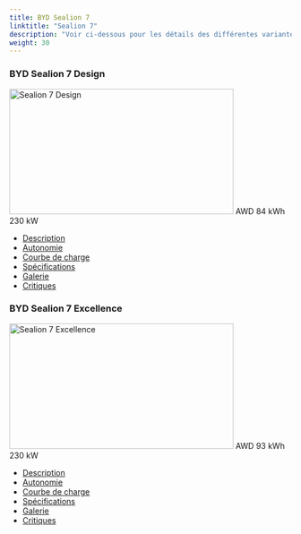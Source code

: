```yaml
---
title: BYD Sealion 7
linktitle: "Sealion 7"
description: "Voir ci-dessous pour les détails des différentes variantes de BYD Sealion 7"
weight: 30
---
```

<!-- markdownlint-disable MD033 -->
<!-- markdownlint-disable MD010 -->
<div class="container p-3 mb-4 bg-body-tertiary rounded border">
<h3>BYD Sealion 7 Design</h3>
	<div class="row">
		<div class="col col-12 col-md-6">
			<a href="sealion_7_design/"><img src="https://media.evkx.net/multimedia/models/byd/sealion_7/sealion_7_design/main_1_xst.jpg" class="img-fluid" width="400px" height="224px" alt="Sealion 7 Design" ></a>
<i class="bi bi-record2-fill"></i> AWD <i class="bi bi-battery-full"></i> 84 kWh <i class="bi bi-ev-station"></i> 230 kW 
		</div>
		<div class="col col-12 col-md-6">
			<ul class="list-group list-group-flush">
				<li class="list-group-item list-group-item-action"><a href="sealion_7_design/" class="text-decoration-none text-black"><i class="bi-car-front"></i> Description</a></li>
				<li class="list-group-item list-group-item-action"><a href="sealion_7_design/rangeandconsumption/" class="text-decoration-none text-black" ><i class="bi-file-earmark-bar-graph"></i> Autonomie</a></li>
				<li class="list-group-item list-group-item-action"><a href="sealion_7_design/chargingcurve/" class="text-decoration-none text-black" ><i class="bi-battery-charging"></i> Courbe de charge</a></li>
				<li class="list-group-item list-group-item-action"><a href="sealion_7_design/specifications/" class="text-decoration-none text-black" ><i class="bi-layout-text-sidebar-reverse"></i> Spécifications</a></li>
				<li class="list-group-item list-group-item-action"><a href="sealion_7_design/gallery/" class="text-decoration-none text-black" ><i class="bi-images"></i> Galerie</a></li>
				<li class="list-group-item list-group-item-action"><a href="sealion_7_design/reviews/" class="text-decoration-none text-black" ><i class="bi-person-video2"></i> Critiques</a></li>
			</ul>
		</div>
	</div>
</div>
<div class="container p-3 mb-4 bg-body-tertiary rounded border">
<h3>BYD Sealion 7 Excellence</h3>
	<div class="row">
		<div class="col col-12 col-md-6">
			<a href="sealion_7_excellence/"><img src="https://media.evkx.net/multimedia/models/byd/sealion_7/sealion_7_excellence/main_1_xst.jpg" class="img-fluid" width="400px" height="224px" alt="Sealion 7 Excellence" ></a>
<i class="bi bi-record2-fill"></i> AWD <i class="bi bi-battery-full"></i> 93 kWh <i class="bi bi-ev-station"></i> 230 kW 
		</div>
		<div class="col col-12 col-md-6">
			<ul class="list-group list-group-flush">
				<li class="list-group-item list-group-item-action"><a href="sealion_7_excellence/" class="text-decoration-none text-black"><i class="bi-car-front"></i> Description</a></li>
				<li class="list-group-item list-group-item-action"><a href="sealion_7_excellence/rangeandconsumption/" class="text-decoration-none text-black" ><i class="bi-file-earmark-bar-graph"></i> Autonomie</a></li>
				<li class="list-group-item list-group-item-action"><a href="sealion_7_excellence/chargingcurve/" class="text-decoration-none text-black" ><i class="bi-battery-charging"></i> Courbe de charge</a></li>
				<li class="list-group-item list-group-item-action"><a href="sealion_7_excellence/specifications/" class="text-decoration-none text-black" ><i class="bi-layout-text-sidebar-reverse"></i> Spécifications</a></li>
				<li class="list-group-item list-group-item-action"><a href="sealion_7_excellence/gallery/" class="text-decoration-none text-black" ><i class="bi-images"></i> Galerie</a></li>
				<li class="list-group-item list-group-item-action"><a href="sealion_7_excellence/reviews/" class="text-decoration-none text-black" ><i class="bi-person-video2"></i> Critiques</a></li>
			</ul>
		</div>
	</div>
</div>
